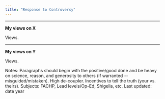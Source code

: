 ```yaml
---
title: "Response to Controversy"
---
```


------
**My views on X**

Views.

------

**My views on Y**

Views.

Notes: Paragraphs should begin with the positive/good done and be heavy on science, reason, and generosity to others (if warranted -- misguided/mistaken). High de-coupler. Incentives to tell the truth (your vs. theirs). Subjects: FACHP, Lead levels/Op-Ed, Shigella, etc.
Last updated: date year
